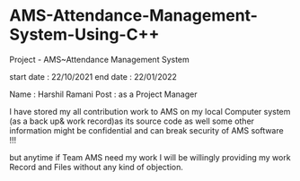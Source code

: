 # AMS-Attendance-Management-System-Using-C++

Project - AMS~Attendance Management System 

start date : 22/10/2021
end date : 22/01/2022

Name : Harshil Ramani
Post : as a Project Manager 


I have stored my all contribution work to AMS on my local Computer system (as a back up& work record)as its source code as well some other information might be confidential and can break security of AMS software !!!

but anytime if Team AMS need my work I will be willingly providing my work Record and Files without any kind of objection.
